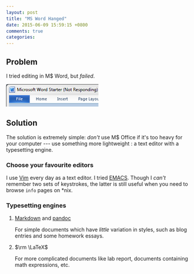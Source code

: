 ```yaml
---
layout: post
title: "MS Word Hanged"
date: 2015-06-09 15:59:15 +0800
comments: true
categories: 
---
```


Problem
---

I tried editing in M\$ Word, but *failed*.

<picture class="fancybox" title="M$ Word not responding">
  <source srcset="/images/posts/MSWordHanged/word_hang926.png"
    media="(min-width: 926px)"></source>
  <img alt="M$ Word hanged" src="/images/posts/MSWordHanged/word_hang250.png"
    />
</picture>

Solution
---

The solution is extremely simple: *don't* use M\$ Office if it's too
heavy for your computer --- use something more lightweight : a text
editor with a typesetting engine.

### Choose your favourite editors

I use [Vim] every day as a text editor.  I tried [EMACS]. Though I
*can't* remember two sets of keystrokes, the latter is still useful
when you need to browse `info` pages on \*nix.

### Typesetting engines

1. [Markdown] and [pandoc]

    For simple documents which have *little* variation in styles, such
    as blog entries and some homework essays.

2. $\rm \LaTeX$

    For more complicated documents like lab report, documents
    containing math expressions, etc.

[Markdown]: http://daringfireball.net/projects/markdown/syntax
[pandoc]: http://pandoc.org/
[Vim]: http://www.vim.org
[EMACS]: http://www.gnu.org/software/emacs/
